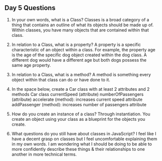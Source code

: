 ## Day 5 Questions

1. In your own words, what is a Class?
Classes is a broad category of a thing that contains an outline of what its objects should be made up of. Within classes, you have many objects that are contained within that class.

1. In relation to a Class, what is a property?
A property is a specific characteristic of an object within a class. For example, the property age is the age of the specific dog object created within the dog class. A different dog would have a different age but both dogs possess the same age property.

1. In relation to a Class, what is a method?
A method is something every object within that class can do or have done to it.

1. In the space below, create a Car class with at least 2 attributes and 2 methods
Car class
  currentSpeed (attribute)
  numberOfPassengers (attribute)
  accelerate (method): increases current speed attribute
  addPassenger (method): increases number of passengers attribute

1. How do you create an instance of a class?
Through instantiation. You create an object using your class as a blueprint for the objects you create.

1. What questions do you still have about classes in JavaScript?
I feel like I have a decent grasp on classes but I feel uncomfortable explaining them in my own words. I am wondering what I should be doing to be able to more confidently describe these things & their relationships to one another in more technical terms.
